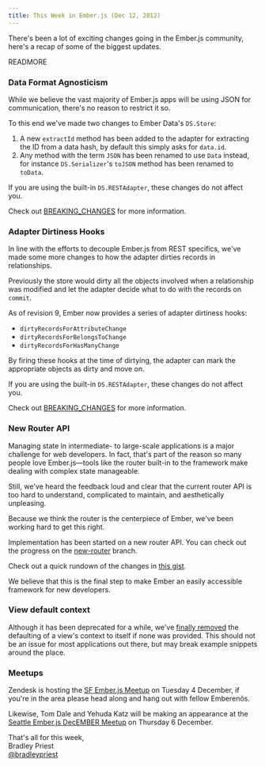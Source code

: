 ```yaml
---
title: This Week in Ember.js (Dec 12, 2012)
---
```


There's been a lot of exciting changes going in the Ember.js community, here's a recap of some of the biggest updates.

READMORE

### Data Format Agnosticism

While we believe the vast majority of Ember.js apps will be using JSON for
communication, there's no reason to restrict it so.

To this end we've made two changes to Ember Data's `DS.Store`:

  1. A new `extractId` method has been added to the adapter for extracting the
     ID from a data hash, by default this simply asks for `data.id`.
  2. Any method with the term `JSON` has been renamed to use `Data` instead,
     for instance `DS.Serializer`'s `toJSON` method has been renamed to `toData`.

If you are using the built-in `DS.RESTAdapter`, these changes do not affect you.

Check out [BREAKING_CHANGES](https://github.com/emberjs/data/blob/master/BREAKING_CHANGES.md)
for more information.

### Adapter Dirtiness Hooks

In line with the efforts to decouple Ember.js from REST specifics, we've made
some more changes to how the adapter dirties records in relationships.

Previously the store would dirty all the objects involved when a relationship was modified
and let the adapter decide what to do with the records on `commit`.

As of revision 9, Ember now provides a series of adapter dirtiness hooks:

* `dirtyRecordsForAttributeChange`
* `dirtyRecordsForBelongsToChange`
* `dirtyRecordsForHasManyChange`

By firing these hooks at the time of dirtying, the adapter can mark the
appropriate objects as dirty and move on.

If you are using the built-in `DS.RESTAdapter`, these changes do not affect you.

Check out [BREAKING_CHANGES](https://github.com/emberjs/data/blob/master/BREAKING_CHANGES.md)
for more information.

### New Router API

Managing state in intermediate- to large-scale applications is a major
challenge for web developers. In fact, that's part of the reason so many
people love Ember.js—tools like the router built-in to the framework
make dealing with complex state manageable.

Still, we've heard the feedback loud and clear that the current router
API is too hard to understand, complicated to maintain, and aesthetically
unpleasing.

Because we think the router is the centerpiece of Ember, we've been working hard to get this right.

Implementation has been started on a new router API. You can check out the progress on
the [new-router](https://github.com/emberjs/ember.js/tree/new-router) branch.

Check out a quick rundown of the changes in [this gist](https://gist.github.com/3981133).

We believe that this is the final step to make Ember an easily accessible
framework for new developers.

### View default context

Although it has been deprecated for a while, we've [finally removed](https://github.com/emberjs/ember.js/commit/ed38ab3777733597ac5abd33ce26c3edeb2d7d13)
the defaulting of a view's context to itself if none was provided. This should
not be an issue for most applications out there, but may break example snippets
around the place.

### Meetups

Zendesk is hosting the [SF Ember.js Meetup](http://www.meetup.com/Ember-SF/events/89198892/)
on Tuesday 4 December, if you're in the area please head along and
hang out with fellow Emberenõs.

Likewise, Tom Dale and Yehuda Katz will be making an
appearance at the [Seattle Ember.js DecEMBER Meetup](http://www.meetup.com/Ember-js-Seattle-Meetup/events/68465172/)
on Thursday 6 December.

That's all for this week,  
Bradley Priest  
[@bradleypriest](https://twitter.com/bradleypriest)
